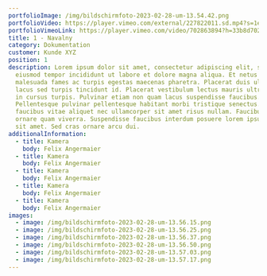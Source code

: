 ```yaml
---
portfolioImage: /img/bildschirmfoto-2023-02-28-um-13.54.42.png
portfolioVideo: https://player.vimeo.com/external/227822011.sd.mp4?s=1ef80d5f692061aa25c48e2f82a094c537e4678d&profile_id=165
portfolioVimeoLink: https://player.vimeo.com/video/702863894?h=33b8d70296&title=0&byline=0&portrait=0
title: 1 - Navalny
category: Dokumentation
customer: Kunde XYZ
position: 1
description: Lorem ipsum dolor sit amet, consectetur adipiscing elit, sed do
  eiusmod tempor incididunt ut labore et dolore magna aliqua. Et netus et
  malesuada fames ac turpis egestas maecenas pharetra. Placerat duis ultricies
  lacus sed turpis tincidunt id. Placerat vestibulum lectus mauris ultrices eros
  in cursus turpis. Pulvinar etiam non quam lacus suspendisse faucibus.
  Pellentesque pulvinar pellentesque habitant morbi tristique senectus. Ipsum
  faucibus vitae aliquet nec ullamcorper sit amet risus nullam. Faucibus in
  ornare quam viverra. Suspendisse faucibus interdum posuere lorem ipsum dolor
  sit amet. Sed cras ornare arcu dui.
additionalInformation:
  - title: Kamera
    body: Felix Angermaier
  - title: Kamera
    body: Felix Angermaier
  - title: Kamera
    body: Felix Angermaier
  - title: Kamera
    body: Felix Angermaier
  - title: Kamera
    body: Felix Angermaier
images:
  - image: /img/bildschirmfoto-2023-02-28-um-13.56.15.png
  - image: /img/bildschirmfoto-2023-02-28-um-13.56.25.png
  - image: /img/bildschirmfoto-2023-02-28-um-13.56.37.png
  - image: /img/bildschirmfoto-2023-02-28-um-13.56.50.png
  - image: /img/bildschirmfoto-2023-02-28-um-13.57.03.png
  - image: /img/bildschirmfoto-2023-02-28-um-13.57.17.png
---
```

